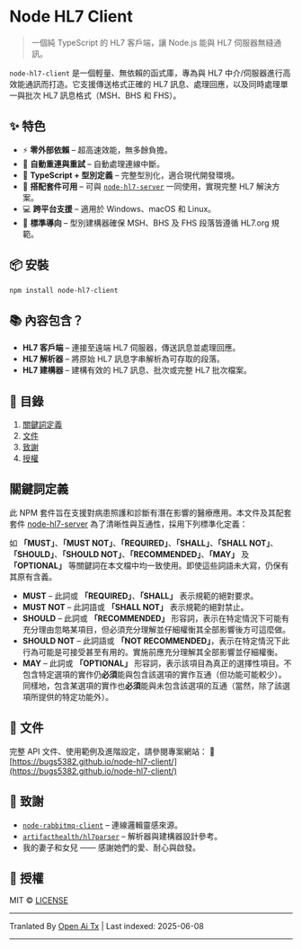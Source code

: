 # Node HL7 Client

> 一個純 TypeScript 的 HL7 客戶端，讓 Node.js 能與 HL7 伺服器無縫通訊。

`node-hl7-client` 是一個輕量、無依賴的函式庫，專為與 HL7 中介/伺服器進行高效能通訊而打造。它支援傳送格式正確的 HL7 訊息、處理回應，以及同時處理單一與批次 HL7 訊息格式（MSH、BHS 和 FHS）。

## ✨ 特色

* ⚡ **零外部依賴** – 超高速效能，無多餘負擔。
* 🔁 **自動重連與重試** – 自動處理連線中斷。
* 🧠 **TypeScript + 型別定義** – 完整型別化，適合現代開發環境。
* 🤝 **搭配套件可用** – 可與 [`node-hl7-server`](https://www.npmjs.com/package/node-hl7-server) 一同使用，實現完整 HL7 解決方案。
* 💻 **跨平台支援** – 適用於 Windows、macOS 和 Linux。
* 🧭 **標準導向** – 型別建構器確保 MSH、BHS 及 FHS 段落皆遵循 HL7.org 規範。

## 📦 安裝

```bash
npm install node-hl7-client
```

## 📚 內容包含？

* **HL7 客戶端** – 連接至遠端 HL7 伺服器，傳送訊息並處理回應。
* **HL7 解析器** – 將原始 HL7 訊息字串解析為可存取的段落。
* **HL7 建構器** – 建構有效的 HL7 訊息、批次或完整 HL7 批次檔案。

## 🧾 目錄

1. [關鍵詞定義](#keyword-definitions)
2. [文件](#documentation)
3. [致謝](#acknowledgements)
4. [授權](#license)

## 關鍵詞定義

此 NPM 套件旨在支援對病患照護和診斷有潛在影響的醫療應用。本文件及其配套套件 [node-hl7-server](https://www.npmjs.com/package/node-hl7-server) 為了清晰性與互通性，採用下列標準化定義：

如 **「MUST」**、**「MUST NOT」**、**「REQUIRED」**、**「SHALL」**、**「SHALL NOT」**、**「SHOULD」**、**「SHOULD NOT」**、**「RECOMMENDED」**、**「MAY」** 及 **「OPTIONAL」** 等關鍵詞在本文檔中均一致使用。即使這些詞語未大寫，仍保有其原有含義。

* **MUST** – 此詞或 **「REQUIRED」**、**「SHALL」** 表示規範的絕對要求。
* **MUST NOT** – 此詞語或 **「SHALL NOT」** 表示規範的絕對禁止。
* **SHOULD** – 此詞或 **「RECOMMENDED」** 形容詞，表示在特定情況下可能有充分理由忽略某項目，但必須充分理解並仔細權衡其全部影響後方可這麼做。
* **SHOULD NOT** – 此詞語或 **「NOT RECOMMENDED」**，表示在特定情況下此行為可能是可接受甚至有用的。實施前應充分理解其全部影響並仔細權衡。
* **MAY** – 此詞或 **「OPTIONAL」** 形容詞，表示該項目為真正的選擇性項目。不包含特定選項的實作仍**必須**能與包含該選項的實作互通（但功能可能較少）。同樣地，包含某選項的實作也**必須**能與未包含該選項的互通（當然，除了該選項所提供的特定功能外）。

## 📖 文件

完整 API 文件、使用範例及進階設定，請參閱專案網站：
🔗 [https://bugs5382.github.io/node-hl7-client/](https://bugs5382.github.io/node-hl7-client/)

## 🙏 致謝

* [`node-rabbitmq-client`](https://github.com/cody-greene/node-rabbitmq-client) – 連線邏輯靈感來源。
* [`artifacthealth/hl7parser`](https://github.com/artifacthealth/hl7parser) – 解析器與建構器設計參考。
* 我的妻子和女兒 —— 感謝她們的愛、耐心與啟發。

## 📄 授權

MIT © [LICENSE](https://raw.githubusercontent.com/Bugs5382/node-hl7-client/main/LICENSE)


---

Tranlated By [Open Ai Tx](https://github.com/OpenAiTx/OpenAiTx) | Last indexed: 2025-06-08

---